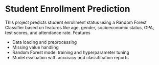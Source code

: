 # Student Enrollment Prediction

This project predicts student enrollment status using a Random Forest Classifier based on features like age, gender, socioeconomic status, GPA, test scores, and attendance rate.
 Features

- Data loading and preprocessing
- Missing value handling
- Random Forest model training and hyperparameter tuning
- Model evaluation with accuracy and classification reports
